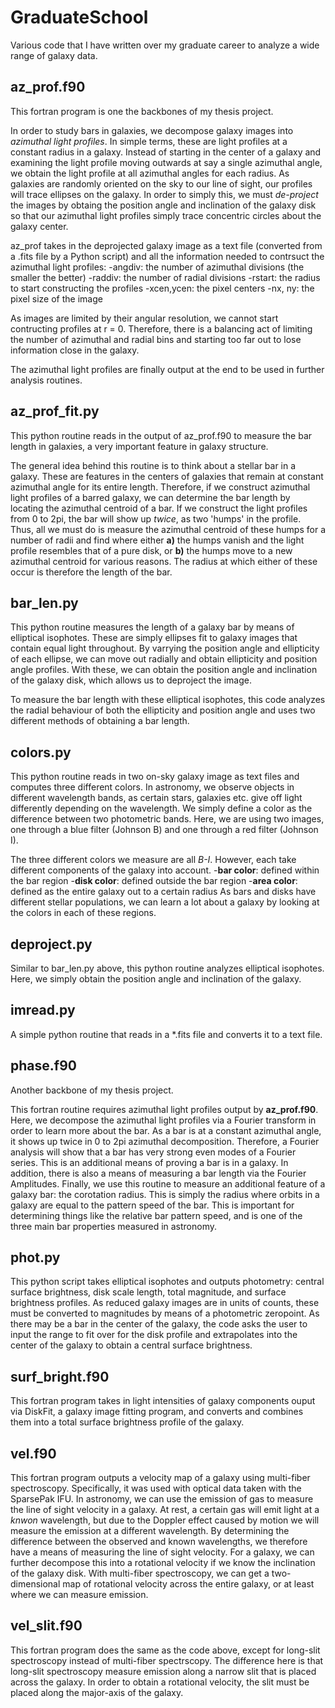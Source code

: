 # GraduateSchool
Various code that I have written over my graduate career to analyze a wide range of galaxy data.


## az_prof.f90
This fortran program is one the backbones of my thesis project. 

In order to study bars in galaxies, we decompose galaxy images into *azimuthal light profiles*. In simple terms, these are light profiles at a constant radius in a galaxy. Instead of starting in the center of a galaxy and examining the light profile moving outwards at say a single azimuthal angle, we obtain the light profile at all azimuthal angles for each radius. As galaxies are randomly oriented on the sky to our line of sight, our profiles will trace ellipses on the galaxy. In order to simply this, we must *de-project* the images by obtaing the position angle and inclination of the galaxy disk so that our azimuthal light profiles simply trace concentric circles about the galaxy center.

az_prof takes in the deprojected galaxy image as a text file (converted from a .fits file by a Python script) and all the information needed to contrsuct the azimuthal light profiles:
-angdiv: the number of azimuthal divisions (the smaller the better)
-raddiv: the number of radial divisions
-rstart: the radius to start constructing the profiles
-xcen,ycen: the pixel centers
-nx, ny: the pixel size of the image

As images are limited by their angular resolution, we cannot start contructing profiles at r = 0. Therefore, there is a balancing act of limiting the number of azimuthal and radial bins and starting too far out to lose information close in the galaxy.

The azimuthal light profiles are finally output at the end to be used in further analysis routines.

## az_prof_fit.py
This python routine reads in the output of az_prof.f90 to measure the bar length in galaxies, a very important feature in galaxy structure.

The general idea behind this routine is to think about a stellar bar in a galaxy. These are features in the centers of galaxies that remain at constant azimuthal angle for its entire length. Therefore, if we construct azimuthal light profiles of a barred galaxy, we can determine the bar length by locating the azimuthal centroid of a bar. If we construct the light profiles from 0 to 2pi, the bar will show up *twice*, as two 'humps' in the profile. Thus, all we must do is measure the azimuthal centroid of these humps for a number of radii and find where either **a)** the humps vanish and the light profile resembles that of a pure disk, or **b)** the humps move to a new azimuthal centroid for various reasons. The radius at which either of these occur is therefore the length of the bar.

## bar_len.py
This python routine measures the length of a galaxy bar by means of elliptical isophotes. These are simply ellipses fit to galaxy images that contain equal light throughout. By varrying the position angle and ellipticity of each ellipse, we can move out radially and obtain ellipticity and position angle profiles. With these, we can obtain the position angle and inclination of the galaxy disk, which allows us to deproject the image. 

To measure the bar length with these elliptical isophotes, this code analyzes the radial behaviour of both the ellipticity and position angle and uses two different methods of obtaining a bar length.

## colors.py
This python routine reads in two on-sky galaxy image as text files and computes three different colors. In astronomy, we observe objects in different wavelength bands, as certain stars, galaxies etc. give off light differently depending on the wavelength. We simply define a color as the difference between two photometric bands. Here, we are using two images, one through a blue filter (Johnson B) and one through a red filter (Johnson I). 

The three different colors we measure are all *B-I*. However, each take different components of the galaxy into account. 
-**bar color**: defined within the bar region
-**disk color**: defined outside the bar region
-**area color**: defined as the entire galaxy out to a certain radius
As bars and disks have different stellar populations, we can learn a lot about a galaxy by looking at the colors in each of these regions.

## deproject.py
Similar to bar_len.py above, this python routine analyzes elliptical isophotes. Here, we simply obtain the position angle and inclination of the galaxy.

## imread.py
A simple python routine that reads in a \*.fits file and converts it to a text file.

## phase.f90
Another backbone of my thesis project.

This fortran routine requires azimuthal light profiles output by **az_prof.f90**. Here, we decompose the azimuthal light profiles via a Fourier transform in order to learn more about the bar. As a bar is at a constant azimuthal angle, it shows up twice in 0 to 2pi azimuthal decomposition. Therefore, a Fourier analysis will show that a bar has very strong even modes of a Fourier series. This is an additional means of proving a bar is in a galaxy. In addition, there is also a means of measuring a bar length via the Fourier Amplitudes. Finally, we use this routine to measure an additional feature of a galaxy bar: the corotation radius. This is simply the radius where orbits in a galaxy are equal to the pattern speed of the bar. This is important for determining things like the relative bar pattern speed, and is one of the three main bar properties measured in astronomy.

## phot.py
This python script takes elliptical isophotes and outputs photometry: central surface brightness, disk scale length, total magnitude, and surface brightness profiles. As reduced galaxy images are in units of counts, these must be converted to magnitudes by means of a photometric zeropoint. As there may be a bar in the center of the galaxy, the code asks the user to input the range to fit over for the disk profile and extrapolates into the center of the galaxy to obtain a central surface brightness.

## surf_bright.f90
This fortran program takes in light intensities of galaxy components ouput via DiskFit, a galaxy image fitting program, and converts and combines them into a total surface brightness profile of the galaxy.

## vel.f90
This fortran program outputs a velocity map of a galaxy using multi-fiber spectroscopy. Specifically, it was used with optical data taken with the SparsePak IFU. In astronomy, we can use the emission of gas to measure the line of sight velocity in a galaxy. At rest, a certain gas will emit light at a *knwon* wavelength, but due to the Doppler effect caused by motion we will measure the emission at a different wavelength. By determining the difference between the observed and known wavelengths, we therefore have a means of measuring the line of sight velocity. For a galaxy, we can further decompose this into a rotational velocity if we know the inclination of the galaxy disk. With multi-fiber spectroscopy, we can get a two-dimensional map of rotational velocity across the entire galaxy, or at least where we can measure emission. 

## vel_slit.f90
This fortran program does the same as the code above, except for long-slit spectroscopy instead of multi-fiber spectrscopy. The difference here is that long-slit spectroscopy measure emission along a narrow slit that is placed across the galaxy. In order to obtain a rotational velocity, the slit must be placed along the major-axis of the galaxy.
